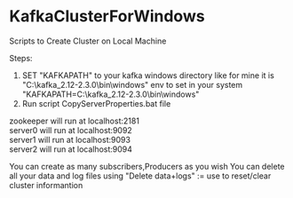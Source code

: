 # KafkaClusterForWindows
Scripts to Create Cluster on Local Machine

Steps:
1. SET "KAFKAPATH" to your kafka windows directory like for mine it is "C:\kafka_2.12-2.3.0\bin\windows"
	env to set in your system
   "KAFKAPATH=C:\kafka_2.12-2.3.0\bin\windows"
2. Run script CopyServerProperties.bat file

zookeeper will run at localhost:2181     
server0 will run at localhost:9092     
server1 will run at localhost:9093    
server2 will run at localhost:9094    

You can create as many subscribers,Producers as you wish
You can delete all your data and log files using "Delete data+logs" := use to reset/clear cluster informantion


